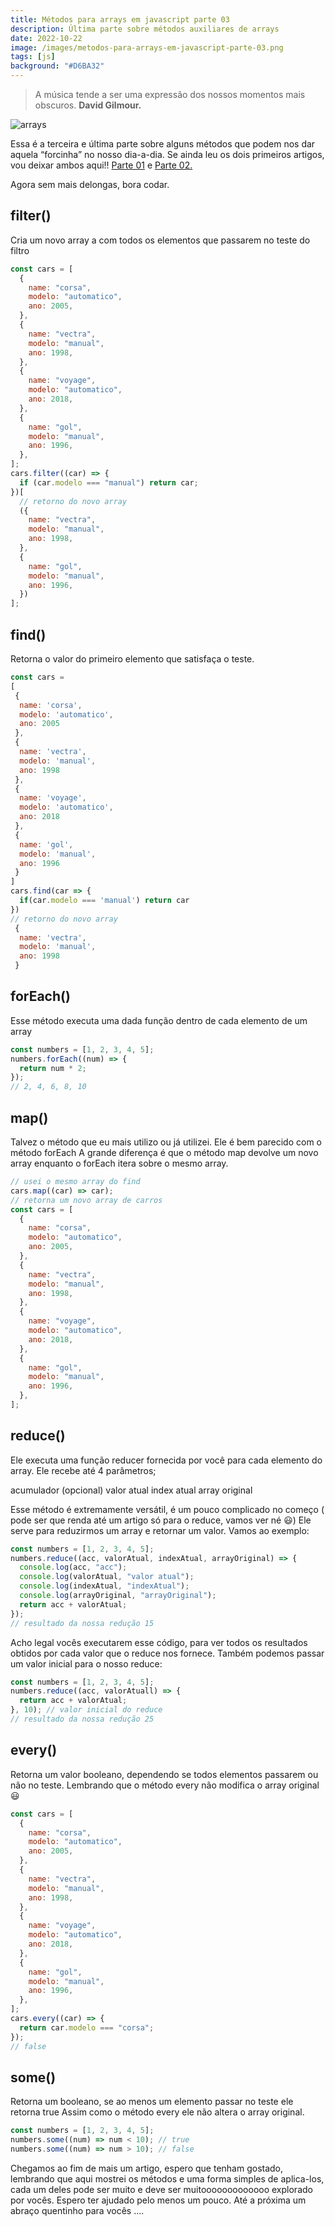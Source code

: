```yaml
---
title: Métodos para arrays em javascript parte 03
description: Última parte sobre métodos auxiliares de arrays
date: 2022-10-22
image: /images/metodos-para-arrays-em-javascript-parte-03.png
tags: [js]
background: "#D6BA32"
---
```


> A música tende a ser uma expressão dos nossos momentos mais obscuros. **David Gilmour.**

![arrays](/images/metodos-para-arrays-em-javascript-parte-03.png)

Essa é a terceira e última parte sobre alguns métodos que podem nos dar aquela “forcinha” no nosso dia-a-dia. Se ainda leu os dois primeiros artigos, vou deixar ambos aqui!! [Parte 01](https://mayconbalves.com.br/m%C3%A9todos-para-arrays-em-javascript-%E2%80%94-parte-01/) e [Parte 02.](https://mayconbalves.com.br/m%C3%A9todos-para-arrays-em-javascript-%E2%80%94-parte-02/)

Agora sem mais delongas, bora codar.

## filter()

Cria um novo array a com todos os elementos que passarem no teste do filtro

```javascript
const cars = [
  {
    name: "corsa",
    modelo: "automatico",
    ano: 2005,
  },
  {
    name: "vectra",
    modelo: "manual",
    ano: 1998,
  },
  {
    name: "voyage",
    modelo: "automatico",
    ano: 2018,
  },
  {
    name: "gol",
    modelo: "manual",
    ano: 1996,
  },
];
cars.filter((car) => {
  if (car.modelo === "manual") return car;
})[
  // retorno do novo array
  ({
    name: "vectra",
    modelo: "manual",
    ano: 1998,
  },
  {
    name: "gol",
    modelo: "manual",
    ano: 1996,
  })
];
```

## find()

Retorna o valor do primeiro elemento que satisfaça o teste.

```javascript
const cars =
[
 {
  name: 'corsa',
  modelo: 'automatico',
  ano: 2005
 },
 {
  name: 'vectra',
  modelo: 'manual',
  ano: 1998
 },
 {
  name: 'voyage',
  modelo: 'automatico',
  ano: 2018
 },
 {
  name: 'gol',
  modelo: 'manual',
  ano: 1996
 }
]
cars.find(car => {
  if(car.modelo === 'manual') return car
})
// retorno do novo array
 {
  name: 'vectra',
  modelo: 'manual',
  ano: 1998
 }
```

## forEach()

Esse método executa uma dada função dentro de cada elemento de um array

```javascript
const numbers = [1, 2, 3, 4, 5];
numbers.forEach((num) => {
  return num * 2;
});
// 2, 4, 6, 8, 10
```

## map()

Talvez o método que eu mais utilizo ou já utilizei. Ele é bem parecido com o método forEach A grande diferença é que o método map devolve um novo array enquanto o forEach itera sobre o mesmo array.

```javascript
// usei o mesmo array do find
cars.map((car) => car);
// retorna um novo array de carros
const cars = [
  {
    name: "corsa",
    modelo: "automatico",
    ano: 2005,
  },
  {
    name: "vectra",
    modelo: "manual",
    ano: 1998,
  },
  {
    name: "voyage",
    modelo: "automatico",
    ano: 2018,
  },
  {
    name: "gol",
    modelo: "manual",
    ano: 1996,
  },
];
```

## reduce()

Ele executa uma função reducer fornecida por você para cada elemento do array. Ele recebe até 4 parâmetros;

acumulador (opcional)
valor atual
index atual
array original

Esse método é extremamente versátil, é um pouco complicado no começo ( pode ser que renda até um artigo só para o reduce, vamos ver né 😃) Ele serve para reduzirmos um array e retornar um valor. Vamos ao exemplo:

```javascript
const numbers = [1, 2, 3, 4, 5];
numbers.reduce((acc, valorAtual, indexAtual, arrayOriginal) => {
  console.log(acc, "acc");
  console.log(valorAtual, "valor atual");
  console.log(indexAtual, "indexAtual");
  console.log(arrayOriginal, "arrayOriginal");
  return acc + valorAtual;
});
// resultado da nossa redução 15
```

Acho legal vocês executarem esse código, para ver todos os resultados obtidos por cada valor que o reduce nos fornece. Também podemos passar um valor inicial para o nosso reduce:

```javascript
const numbers = [1, 2, 3, 4, 5];
numbers.reduce((acc, valorAtuall) => {
  return acc + valorAtual;
}, 10); // valor inicial do reduce
// resultado da nossa redução 25
```

## every()

Retorna um valor booleano, dependendo se todos elementos passarem ou não no teste. Lembrando que o método every não modifica o array original 😃

```javascript
const cars = [
  {
    name: "corsa",
    modelo: "automatico",
    ano: 2005,
  },
  {
    name: "vectra",
    modelo: "manual",
    ano: 1998,
  },
  {
    name: "voyage",
    modelo: "automatico",
    ano: 2018,
  },
  {
    name: "gol",
    modelo: "manual",
    ano: 1996,
  },
];
cars.every((car) => {
  return car.modelo === "corsa";
});
// false
```

## some()

Retorna um booleano, se ao menos um elemento passar no teste ele retorna true Assim como o método every ele não altera o array original.

```javascript
const numbers = [1, 2, 3, 4, 5];
numbers.some((num) => num < 10); // true
numbers.some((num) => num > 10); // false
```

Chegamos ao fim de mais um artigo, espero que tenham gostado, lembrando que aqui mostrei os métodos e uma forma simples de aplica-los, cada um deles pode ser muito e deve ser muitooooooooooooo explorado por vocês. Espero ter ajudado pelo menos um pouco. Até a próxima um abraço quentinho para vocês ….
